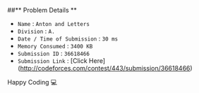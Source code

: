 ##** Problem Details **
 
- `Name`                      : `Anton and Letters`
- `Division`                  : `A.`
- `Date / Time of Submission` : `30 ms`
- `Memory Consumed`           : `3400 KB`
- `Submission ID`             : `36618466`
- `Submission Link`           : [Click Here] (http://codeforces.com/contest/443/submission/36618466)

Happy Coding  :computer: